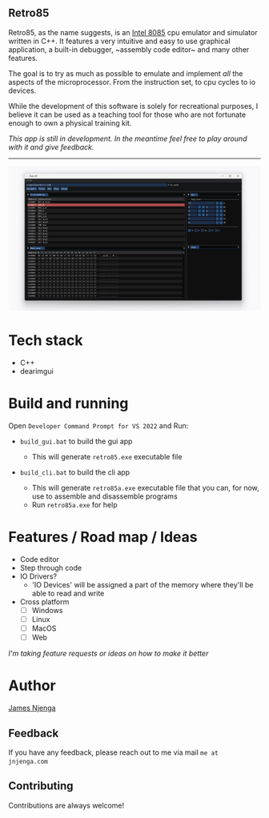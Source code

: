 
Retro85
---

Retro85, as the name suggests, is an [Intel 8085](https://en.wikipedia.org/wiki/Intel_8085) cpu emulator and simulator written in C++.
It features a very intuitive and easy to use graphical application, a built-in debugger, ~assembly code editor~ and many other features.

The goal is to try as much as possible to emulate and implement _all_ the aspects of the microprocessor.
From the instruction set, to cpu cycles to io devices.

While the development of this software is solely for recreational purposes, I believe it can be used as a teaching tool for those who are not fortunate enough
to own a  physical training kit.

*This app is still in development. In the meantime feel free to play around with it and give feedback.*

---

![UI view](docs/img/screenshot1.png)

# Tech stack

- C++
- dearimgui

# Build and running

Open `Developer Command Prompt for VS 2022` and Run:

- `build_gui.bat` to build the gui app
    - This will generate `retro85.exe` executable file

- `build_cli.bat` to build the cli app
    - This will generate `retro85a.exe` executable file that you can, for now, use to assemble and disassemble programs
    - Run `retro85a.exe` for help

# Features / Road map / Ideas

- Code editor
- Step through code
- IO Drivers?
    - 'IO Devices' will be assigned a part of the memory where they'll be able to read and write
- Cross platform
    - [ ] Windows
    - [ ] Linux
    - [ ] MacOS
    - [ ] Web

*I'm taking feature requests or ideas on how to make it better*

# Author

[James Njenga](jnjenga.com)

## Feedback

If you have any feedback, please reach out to me via mail `me at jnjenga.com`
  
## Contributing

Contributions are always welcome!
